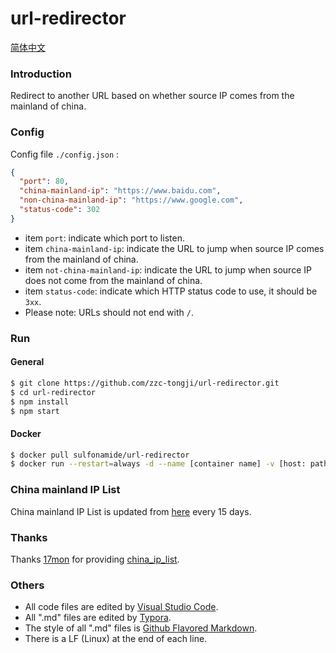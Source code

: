 # url-redirector

[简体中文](./README.zh-Hans.md)

### Introduction

Redirect to another URL based on whether source IP comes from the mainland of china.

### Config

Config file `./config.json` :

``` json
{
  "port": 80,
  "china-mainland-ip": "https://www.baidu.com",
  "non-china-mainland-ip": "https://www.google.com",
  "status-code": 302
}
```

- item `port`: indicate which port to listen.
- item `china-mainland-ip`: indicate the URL to jump when source IP comes from the mainland of china.
- item `not-china-mainland-ip`: indicate the URL to jump when source IP does not come from the mainland of china.
- item `status-code`: indicate which HTTP status code to use, it should be `3xx`.
- Please note: URLs should not end with `/`.

### Run

#### General

``` bash
$ git clone https://github.com/zzc-tongji/url-redirector.git
$ cd url-redirector
$ npm install
$ npm start
```

#### Docker

``` bash
$ docker pull sulfonamide/url-redirector
$ docker run --restart=always -d --name [container name] -v [host: path to config.json]:/usr/src/app/config.json -p [host: listening port]:[docker: listening port defined by config.json] sulfonamide/url-redirector
```

### China mainland IP List

China mainland IP List is updated from [here](https://raw.githubusercontent.com/17mon/china_ip_list/master/china_ip_list.txt) every 15 days.

### Thanks

Thanks [17mon](https://github.com/17mon) for providing [china_ip_list](https://github.com/17mon/china_ip_list).

### Others

- All code files are edited by [Visual Studio Code](https://code.visualstudio.com/).
- All ".md" files are edited by [Typora](http://typora.io/).
- The style of all ".md" files is [Github Flavored Markdown](https://guides.github.com/features/mastering-markdown/#GitHub-flavored-markdown).
- There is a LF (Linux) at the end of each line.
